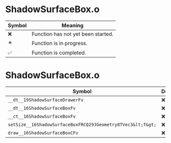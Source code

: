 # ShadowSurfaceBox.o
| Symbol | Meaning 
| ------------- | ------------- 
| :x: | Function has not yet been started. 
| :eight_pointed_black_star: | Function is in progress. 
| :white_check_mark: | Function is completed. 


# ShadowSurfaceBox.o
| Symbol | Decompiled? |
| ------------- | ------------- |
| `__dt__19ShadowSurfaceDrawerFv` | :x: |
| `__dt__16ShadowSurfaceBoxFv` | :x: |
| `__ct__16ShadowSurfaceBoxFv` | :x: |
| `setSize__16ShadowSurfaceBoxFRCQ29JGeometry8TVec3&lt;f&gt;` | :x: |
| `draw__16ShadowSurfaceBoxCFv` | :x: |
